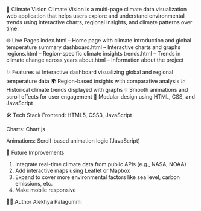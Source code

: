 🌿 Climate Vision
Climate Vision is a multi-page climate data visualization web application that helps users explore and understand environmental trends using interactive charts, regional insights, and climate patterns over time.

🌐 Live Pages
index.html – Home page with climate introduction and global temperature summary
dashboard.html – Interactive charts and graphs
regions.html – Region-specific climate insights
trends.html – Trends in climate change across years
about.html – Information about the project

✨ Features
📊 Interactive dashboard visualizing global and regional temperature data
🌍 Region-based insights with comparative analysis
📈 Historical climate trends displayed with graphs
💡 Smooth animations and scroll effects for user engagement
🧩 Modular design using HTML, CSS, and JavaScript

🛠 Tech Stack
Frontend: HTML5, CSS3, JavaScript

Charts: Chart.js

Animations: Scroll-based animation logic (JavaScript)

📌 Future Improvements
1) Integrate real-time climate data from public APIs (e.g., NASA, NOAA)
2) Add interactive maps using Leaflet or Mapbox
3) Expand to cover more environmental factors like sea level, carbon emissions, etc.
4) Make mobile responsive

🧑‍💻 Author
Alekhya Palagummi
